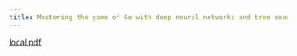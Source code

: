 ```yaml
---
title: Mastering the game of Go with deep neural networks and tree search
---
```


[local pdf](../../../pdfs/Mastering%20the%20game%20of%20Go%20with%20deep%20neural%20networks%20and%20tree%20search.pdf)
